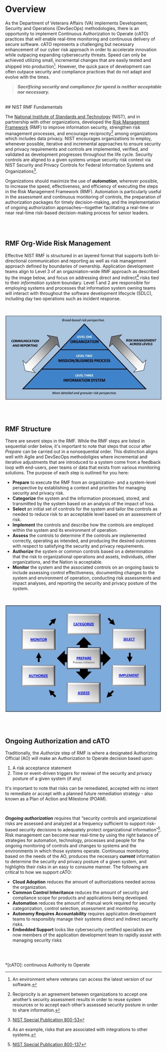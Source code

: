# Overview

As the Department of Veterans Affairs (VA) implements Development, Security and Operations (DevSecOps) methodologies, there is an opportunity to implement Continuous Authorization to Operate (cATO) practices that will enable real-time monitoring and continuous delivery of secure software. cATO represents a challenging but necessary enhancement of our cyber risk approach in order to accelerate innovation while outpacing expanding cybersecurity threats. Speed can only be achieved utilizing small, incremental changes that are easily tested and shipped into production[^1]. However, the quick pace of development can often outpace security and compliance practices that do not adapt and evolve with the times.

> ***Sacrificing security and compliance for speed is neither acceptable nor necessary.***

<br/>
## NIST RMF Fundamentals

The [National Institute of Standards and Technology](https://www.nist.gov/) (NIST), and in partnership with other organizations, developed the [Risk Management Framework](https://csrc.nist.gov/projects/risk-management) (RMF) to improve information security, strengthen risk management processes, and encourage reciprocity[^2] among organizations which includes data privacy. NIST encourages organizations to employ, whenever possible, iterative and incremental approaches to ensure security and privacy requirements and controls are implemented, verified, and validated as development progresses throughout the life cycle. Security controls are aligned to a given systems unique security risk context via NIST Security and Privacy Controls for Federal Information Systems and Organizations[^3].

Organizations should maximize the use of ***automation***, wherever possible, to increase the speed, effectiveness, and efficiency of executing the steps in the Risk Management Framework (RMF). Automation is particularly useful in the assessment and continuous monitoring of controls, the preparation of authorization packages for timely decision-making, and the implementation of ongoing authorization approaches—together facilitating a real-time or near real-time risk-based decision-making process for senior leaders.

<br/><br/>

## RMF Org-Wide Risk Management

Effective NIST RMF is structured in an layered format that supports both bi-directional communication and reporting as well as risk management approach defined by boundaries of ownership. Application development teams align to Level 3 of an orgazniation-wide RMF approach as described by the image below, and focus on addressing direct and indirect[^4] risks tied to their *information system* boundary. Level 1 and 2 are responsible for employing systems and processes that information system owning teams will interact with throughout the software development lifecycle (SDLC), including day two operations such as incident response.

<br/> 

![This is an image](images/rmfOrgApproach.png)

<br/><br/>

## RMF Structure

There are sevent steps in the RMF. While the RMF steps are listed in sequential order below, it's important to note that steps that occur after *Prepare*  can be carried out in a nonsequential order. This distinction aligns well with Agile and DevSecOps methodoligies where incremental and iterative adjustments that are introduced to a system come from a feedback loop with end-users, peer teams or data that exists from various monitoring solutions. The purpose of each step is outlined for you here:
- **Prepare** to execute the RMF from an organization- and a system-level perspective by establishing a context and priorities for managing security and privacy risk.
- **Categorize** the system and the information processed, stored, and transmitted by the system based on an analysis of the impact of loss.
- **Select** an initial set of controls for the system and tailor the controls as needed to reduce risk to an acceptable level based on an assessment of risk. 
- **Implement** the controls and describe how the controls are employed within the system and its environment of operation. 
- **Assess** the controls to determine if the controls are implemented correctly, operating as intended, and producing the desired outcomes with respect to satisfying the security and privacy requirements. 
- **Authorize** the system or common controls based on a determination that the risk to organizational operations and assets, individuals, other organizations, and the Nation is acceptable. 
- **Monitor** the system and the associated controls on an ongoing basis to include assessing control effectiveness, documenting changes to the system and environment of operation, conducting risk assessments and impact analyses, and reporting the security and privacy posture of the system.   

<br/> 

![This is an image](images/rmfSteps.png)

<br/><br/>

## Ongoing Authorization and cATO

Traditionally, the *Authorize* step of RMF is where a designated Authorizing Official (AO) will make an Authorization to Operate decision based upon:
1. A risk acceptance statement
2. Time or event-driven triggers for reviewi of the security and privacy posture of a given system (if any)

It's important to note that risks can be remediated, accepted with no intent to remediate or accept with a planned future remediation strategy - also known as a Plan of Action and Milestone (POAM).

<br/>

***Ongoing authorization*** requires that “security controls and organizational risks are assessed and analyzed at a frequency sufficient to support risk-based security decisions to adequately protect organizational information”[^5]. Risk management can become near real-time by using the right balance of strategies for automation, technology, processes and people for the ongoing monitoring of controls and changes to systems and the environments in which those systems operate. Continuous monitoring based on the needs of the AO, produces the necessary ***current*** information to determine the security and privacy posture of a given system, and highlights their risks in an easy to consume manner. The following are critical to how we support cATO:

- **Cloud Adoption** reduces the amount of authorizations needed across the organization.
- **Common Control Inheritance** reduces the amount of security and compliance scope for products and applications being developed.
- **Automation** reduces the amount of manual work required for security categorization, control selection, assessment and monitoring.
- **Autonomy Requires Accountability** requires application development teams to responsibly manage their systems direct and indirect security risks.
- **Embedded Support** looks like cybersecurity certified specialists are now members of the application development team to rapidly assist with managing security risks 

<br/><br/>

*[cATO]: continuous Authority to Operate
[^1]: An environment where veterans can access the latest version of our software.
[^2]: Reciprocity is an agreement between organizations to accept one another’s security assessment results in order to reuse system resources or to accept each other’s assessed security posture in order to share information. 
[^3]: [NIST Special Publication 800-53](https://doi.org/10.6028/NIST.SP.800-53r5)
[^4]: As an example, risks that are associated with integrations to other systems.
[^5]: [NIST Special Publication 800-137](https://doi.org/10.6028/NIST.SP.800-137)

